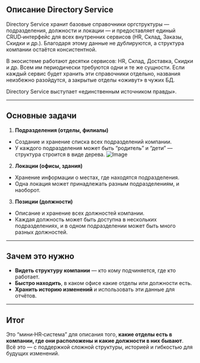 ## Описание Directory Service

Directory Service хранит базовые справочники оргструктуры — подразделения, должности и локации — и предоставляет единый CRUD‑интерфейс для всех внутренних сервисов (HR, Склад, Заказы, Скидки и др.). Благодаря этому данные не дублируются, а структура компании остаётся консистентной.

В экосистеме работают десятки сервисов: HR, Склад, Доставка, Скидки и др. Всем им периодически требуются одни и те же сущности. Если каждый сервис будет хранить эти справочники отдельно, названия неизбежно разойдутся, а закрытые отделы «оживут» в чужих БД.

Directory Service выступает «единственным источником правды».

---

## Основные задачи
1. **Подразделения (отделы, филиалы)**
- Создание и хранение списка всех подразделений компании.
- У каждого подразделения может быть “родитель” и “дети” — структура строится в виде дерева.
![Image](https://github.com/user-attachments/assets/f4ff470c-46d1-421a-ac22-86bc80ed231f)

2. **Локации (офисы, здания)**
- Хранение информации о местах, где находятся подразделения.
- Одна локация может принадлежать разным подразделениям, и наоборот.

3. **Позиции (должности)**
- Описание и хранение всех должностей компании.
- Каждая должность может быть доступна в нескольких подразделениях, и в одном подразделении может быть много разных должностей.

---

## Зачем это нужно
- **Видеть структуру компании** — кто кому подчиняется, где кто работает.
- **Быстро находить**, в каком офисе какие отделы или должности есть.
- **Хранить историю изменений** и использовать эти данные для отчётов.

---

## Итог

Это “мини‑HR‑система” для описания того, **какие отделы есть в компании, где они расположены и какие должности в них бывают**. Всё это — с поддержкой сложной структуры, историей и гибкостью для будущих изменений.
